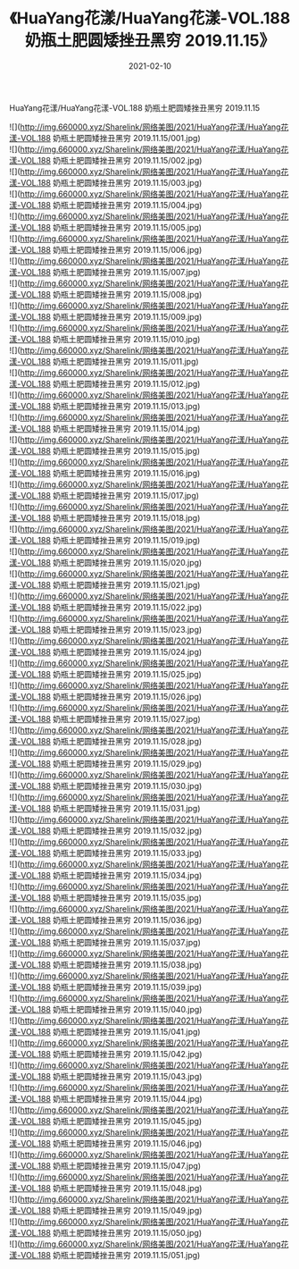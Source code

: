 ﻿---
layout: post
title:  《HuaYang花漾/HuaYang花漾-VOL.188 奶瓶土肥圆矮挫丑黑穷 2019.11.15》
date:   2021-02-10
img: http://img.660000.xyz/Sharelink/网络美图/2021/HuaYang花漾/HuaYang花漾-VOL.188 奶瓶土肥圆矮挫丑黑穷 2019.11.15/000.jpg
categories: [美女, 清纯, 唯美]
---

HuaYang花漾/HuaYang花漾-VOL.188 奶瓶土肥圆矮挫丑黑穷 2019.11.15

 ![](http://img.660000.xyz/Sharelink/网络美图/2021/HuaYang花漾/HuaYang花漾-VOL.188 奶瓶土肥圆矮挫丑黑穷 2019.11.15/001.jpg) <br>![](http://img.660000.xyz/Sharelink/网络美图/2021/HuaYang花漾/HuaYang花漾-VOL.188 奶瓶土肥圆矮挫丑黑穷 2019.11.15/002.jpg) <br>![](http://img.660000.xyz/Sharelink/网络美图/2021/HuaYang花漾/HuaYang花漾-VOL.188 奶瓶土肥圆矮挫丑黑穷 2019.11.15/003.jpg) <br>![](http://img.660000.xyz/Sharelink/网络美图/2021/HuaYang花漾/HuaYang花漾-VOL.188 奶瓶土肥圆矮挫丑黑穷 2019.11.15/004.jpg) <br>![](http://img.660000.xyz/Sharelink/网络美图/2021/HuaYang花漾/HuaYang花漾-VOL.188 奶瓶土肥圆矮挫丑黑穷 2019.11.15/005.jpg) <br>![](http://img.660000.xyz/Sharelink/网络美图/2021/HuaYang花漾/HuaYang花漾-VOL.188 奶瓶土肥圆矮挫丑黑穷 2019.11.15/006.jpg) <br>![](http://img.660000.xyz/Sharelink/网络美图/2021/HuaYang花漾/HuaYang花漾-VOL.188 奶瓶土肥圆矮挫丑黑穷 2019.11.15/007.jpg) <br>![](http://img.660000.xyz/Sharelink/网络美图/2021/HuaYang花漾/HuaYang花漾-VOL.188 奶瓶土肥圆矮挫丑黑穷 2019.11.15/008.jpg) <br>![](http://img.660000.xyz/Sharelink/网络美图/2021/HuaYang花漾/HuaYang花漾-VOL.188 奶瓶土肥圆矮挫丑黑穷 2019.11.15/009.jpg) <br>![](http://img.660000.xyz/Sharelink/网络美图/2021/HuaYang花漾/HuaYang花漾-VOL.188 奶瓶土肥圆矮挫丑黑穷 2019.11.15/010.jpg) <br>![](http://img.660000.xyz/Sharelink/网络美图/2021/HuaYang花漾/HuaYang花漾-VOL.188 奶瓶土肥圆矮挫丑黑穷 2019.11.15/011.jpg) <br>![](http://img.660000.xyz/Sharelink/网络美图/2021/HuaYang花漾/HuaYang花漾-VOL.188 奶瓶土肥圆矮挫丑黑穷 2019.11.15/012.jpg) <br>![](http://img.660000.xyz/Sharelink/网络美图/2021/HuaYang花漾/HuaYang花漾-VOL.188 奶瓶土肥圆矮挫丑黑穷 2019.11.15/013.jpg) <br>![](http://img.660000.xyz/Sharelink/网络美图/2021/HuaYang花漾/HuaYang花漾-VOL.188 奶瓶土肥圆矮挫丑黑穷 2019.11.15/014.jpg) <br>![](http://img.660000.xyz/Sharelink/网络美图/2021/HuaYang花漾/HuaYang花漾-VOL.188 奶瓶土肥圆矮挫丑黑穷 2019.11.15/015.jpg) <br>![](http://img.660000.xyz/Sharelink/网络美图/2021/HuaYang花漾/HuaYang花漾-VOL.188 奶瓶土肥圆矮挫丑黑穷 2019.11.15/016.jpg) <br>![](http://img.660000.xyz/Sharelink/网络美图/2021/HuaYang花漾/HuaYang花漾-VOL.188 奶瓶土肥圆矮挫丑黑穷 2019.11.15/017.jpg) <br>![](http://img.660000.xyz/Sharelink/网络美图/2021/HuaYang花漾/HuaYang花漾-VOL.188 奶瓶土肥圆矮挫丑黑穷 2019.11.15/018.jpg) <br>![](http://img.660000.xyz/Sharelink/网络美图/2021/HuaYang花漾/HuaYang花漾-VOL.188 奶瓶土肥圆矮挫丑黑穷 2019.11.15/019.jpg) <br>![](http://img.660000.xyz/Sharelink/网络美图/2021/HuaYang花漾/HuaYang花漾-VOL.188 奶瓶土肥圆矮挫丑黑穷 2019.11.15/020.jpg) <br>![](http://img.660000.xyz/Sharelink/网络美图/2021/HuaYang花漾/HuaYang花漾-VOL.188 奶瓶土肥圆矮挫丑黑穷 2019.11.15/021.jpg) <br>![](http://img.660000.xyz/Sharelink/网络美图/2021/HuaYang花漾/HuaYang花漾-VOL.188 奶瓶土肥圆矮挫丑黑穷 2019.11.15/022.jpg) <br>![](http://img.660000.xyz/Sharelink/网络美图/2021/HuaYang花漾/HuaYang花漾-VOL.188 奶瓶土肥圆矮挫丑黑穷 2019.11.15/023.jpg) <br>![](http://img.660000.xyz/Sharelink/网络美图/2021/HuaYang花漾/HuaYang花漾-VOL.188 奶瓶土肥圆矮挫丑黑穷 2019.11.15/024.jpg) <br>![](http://img.660000.xyz/Sharelink/网络美图/2021/HuaYang花漾/HuaYang花漾-VOL.188 奶瓶土肥圆矮挫丑黑穷 2019.11.15/025.jpg) <br>![](http://img.660000.xyz/Sharelink/网络美图/2021/HuaYang花漾/HuaYang花漾-VOL.188 奶瓶土肥圆矮挫丑黑穷 2019.11.15/026.jpg) <br>![](http://img.660000.xyz/Sharelink/网络美图/2021/HuaYang花漾/HuaYang花漾-VOL.188 奶瓶土肥圆矮挫丑黑穷 2019.11.15/027.jpg) <br>![](http://img.660000.xyz/Sharelink/网络美图/2021/HuaYang花漾/HuaYang花漾-VOL.188 奶瓶土肥圆矮挫丑黑穷 2019.11.15/028.jpg) <br>![](http://img.660000.xyz/Sharelink/网络美图/2021/HuaYang花漾/HuaYang花漾-VOL.188 奶瓶土肥圆矮挫丑黑穷 2019.11.15/029.jpg) <br>![](http://img.660000.xyz/Sharelink/网络美图/2021/HuaYang花漾/HuaYang花漾-VOL.188 奶瓶土肥圆矮挫丑黑穷 2019.11.15/030.jpg) <br>![](http://img.660000.xyz/Sharelink/网络美图/2021/HuaYang花漾/HuaYang花漾-VOL.188 奶瓶土肥圆矮挫丑黑穷 2019.11.15/031.jpg) <br>![](http://img.660000.xyz/Sharelink/网络美图/2021/HuaYang花漾/HuaYang花漾-VOL.188 奶瓶土肥圆矮挫丑黑穷 2019.11.15/032.jpg) <br>![](http://img.660000.xyz/Sharelink/网络美图/2021/HuaYang花漾/HuaYang花漾-VOL.188 奶瓶土肥圆矮挫丑黑穷 2019.11.15/033.jpg) <br>![](http://img.660000.xyz/Sharelink/网络美图/2021/HuaYang花漾/HuaYang花漾-VOL.188 奶瓶土肥圆矮挫丑黑穷 2019.11.15/034.jpg) <br>![](http://img.660000.xyz/Sharelink/网络美图/2021/HuaYang花漾/HuaYang花漾-VOL.188 奶瓶土肥圆矮挫丑黑穷 2019.11.15/035.jpg) <br>![](http://img.660000.xyz/Sharelink/网络美图/2021/HuaYang花漾/HuaYang花漾-VOL.188 奶瓶土肥圆矮挫丑黑穷 2019.11.15/036.jpg) <br>![](http://img.660000.xyz/Sharelink/网络美图/2021/HuaYang花漾/HuaYang花漾-VOL.188 奶瓶土肥圆矮挫丑黑穷 2019.11.15/037.jpg) <br>![](http://img.660000.xyz/Sharelink/网络美图/2021/HuaYang花漾/HuaYang花漾-VOL.188 奶瓶土肥圆矮挫丑黑穷 2019.11.15/038.jpg) <br>![](http://img.660000.xyz/Sharelink/网络美图/2021/HuaYang花漾/HuaYang花漾-VOL.188 奶瓶土肥圆矮挫丑黑穷 2019.11.15/039.jpg) <br>![](http://img.660000.xyz/Sharelink/网络美图/2021/HuaYang花漾/HuaYang花漾-VOL.188 奶瓶土肥圆矮挫丑黑穷 2019.11.15/040.jpg) <br>![](http://img.660000.xyz/Sharelink/网络美图/2021/HuaYang花漾/HuaYang花漾-VOL.188 奶瓶土肥圆矮挫丑黑穷 2019.11.15/041.jpg) <br>![](http://img.660000.xyz/Sharelink/网络美图/2021/HuaYang花漾/HuaYang花漾-VOL.188 奶瓶土肥圆矮挫丑黑穷 2019.11.15/042.jpg) <br>![](http://img.660000.xyz/Sharelink/网络美图/2021/HuaYang花漾/HuaYang花漾-VOL.188 奶瓶土肥圆矮挫丑黑穷 2019.11.15/043.jpg) <br>![](http://img.660000.xyz/Sharelink/网络美图/2021/HuaYang花漾/HuaYang花漾-VOL.188 奶瓶土肥圆矮挫丑黑穷 2019.11.15/044.jpg) <br>![](http://img.660000.xyz/Sharelink/网络美图/2021/HuaYang花漾/HuaYang花漾-VOL.188 奶瓶土肥圆矮挫丑黑穷 2019.11.15/045.jpg) <br>![](http://img.660000.xyz/Sharelink/网络美图/2021/HuaYang花漾/HuaYang花漾-VOL.188 奶瓶土肥圆矮挫丑黑穷 2019.11.15/046.jpg) <br>![](http://img.660000.xyz/Sharelink/网络美图/2021/HuaYang花漾/HuaYang花漾-VOL.188 奶瓶土肥圆矮挫丑黑穷 2019.11.15/047.jpg) <br>![](http://img.660000.xyz/Sharelink/网络美图/2021/HuaYang花漾/HuaYang花漾-VOL.188 奶瓶土肥圆矮挫丑黑穷 2019.11.15/048.jpg) <br>![](http://img.660000.xyz/Sharelink/网络美图/2021/HuaYang花漾/HuaYang花漾-VOL.188 奶瓶土肥圆矮挫丑黑穷 2019.11.15/049.jpg) <br>![](http://img.660000.xyz/Sharelink/网络美图/2021/HuaYang花漾/HuaYang花漾-VOL.188 奶瓶土肥圆矮挫丑黑穷 2019.11.15/050.jpg) <br>![](http://img.660000.xyz/Sharelink/网络美图/2021/HuaYang花漾/HuaYang花漾-VOL.188 奶瓶土肥圆矮挫丑黑穷 2019.11.15/051.jpg) <br>